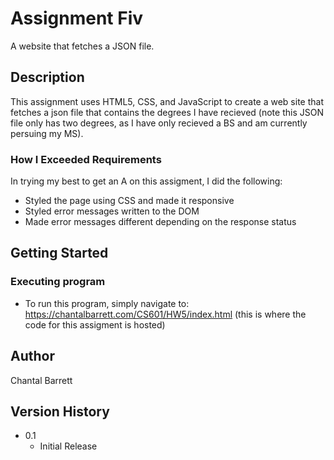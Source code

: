 # Assignment Fiv

A website that fetches a JSON file.

## Description

This assignment uses HTML5, CSS, and JavaScript to create a web site that fetches a json file that contains the degrees I have recieved (note this JSON file only has two degrees, as I have only recieved a BS and am currently persuing my MS). 


### How I Exceeded Requirements

In trying my best to get an A on this assigment, I did the following:
- Styled the page using CSS and made it responsive
- Styled error messages written to the DOM
- Made error messages different depending on the response status

## Getting Started

### Executing program

* To run this program, simply navigate to: https://chantalbarrett.com/CS601/HW5/index.html (this is where the code for this assigment is hosted)

## Author

Chantal Barrett

## Version History

* 0.1
    * Initial Release
